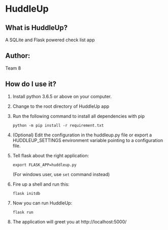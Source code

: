 
# HuddleUp

## What is HuddleUp?

A SQLite and Flask powered check list app
	  
## Author:
	
Team 8
	  

## How do I use it?
	
1. Install python 3.6.5 or above on your computer.

2. Change to the root directory of HuddleUp app

3. Run the following command to install all dependencies with pip

	`python -m pip install -r requirement.txt`

4. (Optional) Edit the configuration in the huddleup.py file or export a HUDDLEUP_SETTINGS environment variable pointing to a configuration file.

5. Tell flask about the right application:

	`export FLASK_APP=huddleup.py`
 
	(For windows user, use `set` command instead)

6. Fire up a shell and run this:

	`flask initdb`

7. Now you can run HuddleUp:

	`flask run`

8. The application will greet you at http://localhost:5000/

